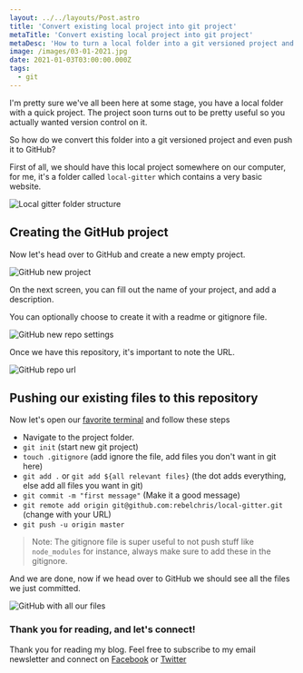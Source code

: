 ```yaml
---
layout: ../../layouts/Post.astro
title: 'Convert existing local project into git project'
metaTitle: 'Convert existing local project into git project'
metaDesc: 'How to turn a local folder into a git versioned project and push to GitHub'
image: /images/03-01-2021.jpg
date: 2021-01-03T03:00:00.000Z
tags:
  - git
---
```


I'm pretty sure we've all been here at some stage, you have a local folder with a quick project. The project soon turns out to be pretty useful so you actually wanted version control on it.

So how do we convert this folder into a git versioned project and even push it to GitHub?

First of all, we should have this local project somewhere on our computer, for me, it's a folder called `local-gitter` which contains a very basic website.

![Local gitter folder structure](https://cdn.hashnode.com/res/hashnode/image/upload/v1609219462023/hF-ige9Ha.png)

## Creating the GitHub project

Now let's head over to GitHub and create a new empty project.

![GitHub new project](https://cdn.hashnode.com/res/hashnode/image/upload/v1609219537088/pRlLTIUem.png)

On the next screen, you can fill out the name of your project, and add a description.

You can optionally choose to create it with a readme or gitignore file.

![GitHub new repo settings](https://cdn.hashnode.com/res/hashnode/image/upload/v1609219585089/TfNBSGhH5.png)

Once we have this repository, it's important to note the URL.

![GitHub repo url](https://cdn.hashnode.com/res/hashnode/image/upload/v1609219674336/11rnWr03B.png)

## Pushing our existing files to this repository

Now let's open our [favorite terminal](https://daily-dev-tips.com/posts/getting-started-with-the-terminal/) and follow these steps

- Navigate to the project folder.
- `git init` (start new git project)
- `touch .gitignore` (add ignore the file, add files you don't want in git here)
- `git add .` or `git add ${all relevant files}` (the dot adds everything, else add all files you want in git)
- `git commit -m "first message"` (Make it a good message)
- `git remote add origin git@github.com:rebelchris/local-gitter.git` (change with your URL)
- `git push -u origin master`

> Note: The gitignore file is super useful to not push stuff like `node_modules` for instance, always make sure to add these in the gitignore.

And we are done, now if we head over to GitHub we should see all the files we just committed.

![GitHub with all our files](https://cdn.hashnode.com/res/hashnode/image/upload/v1609220191370/fMtix6xYe.png)

### Thank you for reading, and let's connect!

Thank you for reading my blog. Feel free to subscribe to my email newsletter and connect on [Facebook](https://www.facebook.com/DailyDevTipsBlog) or [Twitter](https://twitter.com/DailyDevTips1)
